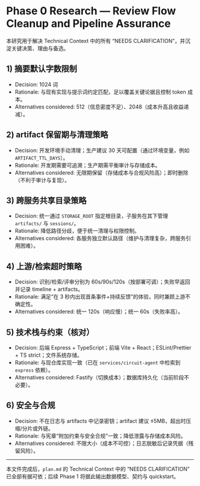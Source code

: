 # Phase 0 Research — Review Flow Cleanup and Pipeline Assurance

本研究用于解决 Technical Context 中的所有 “NEEDS CLARIFICATION”，并沉淀关键决策、理由与备选。

## 1) 摘要默认字数限制
- Decision: 1024 词
- Rationale: 与现有实现与提示词约定匹配，足以覆盖关键论据且控制 token 成本。
- Alternatives considered: 512（信息密度不足）、2048（成本升高且收益递减）。

## 2) artifact 保留期与清理策略
- Decision: 开发环境手动清理；生产建议 30 天可配置（通过环境变量，例如 `ARTIFACT_TTL_DAYS`）。
- Rationale: 开发期需要可追溯；生产期需平衡审计与存储成本。
- Alternatives considered: 无限期保留（存储成本与合规风险高）；即时删除（不利于审计与复现）。

## 3) 跨服务共享目录策略
- Decision: 统一通过 `STORAGE_ROOT` 指定根目录，子服务在其下管理 `artifacts/` 与 `sessions/`。
- Rationale: 降低路径分歧，便于统一清理与权限控制。
- Alternatives considered: 各服务独立默认路径（维护与清理复杂，跨服务引用困难）。

## 4) 上游/检索超时策略
- Decision: 识别/检索/评审分别为 60s/90s/120s（按部署可调）；失败早返回并记录 timeline + artifacts。
- Rationale: 满足“在 3 秒内出现首条事件+持续反馈”的体验，同时兼顾上游不确定性。
- Alternatives considered: 统一 120s（响应慢）；统一 60s（失败率高）。

## 5) 技术栈与约束（核对）
- Decision: 后端 Express + TypeScript；前端 Vite + React；ESLint/Prettier + TS strict；文件系统存储。
- Rationale: 与现仓库实现一致（已在 `services/circuit-agent` 中检索到 `express` 依赖）。
- Alternatives considered: Fastify（切换成本）；数据库持久化（当前阶段不必要）。

## 6) 安全与合规
- Decision: 不在日志与 artifacts 中记录密钥；artifact 建议 ≤5MB，超出时压缩/分片或外链。
- Rationale: 与宪章“附加约束与安全合规”一致；降低泄露与存储成本风险。
- Alternatives considered: 不限大小（成本不可控）；日志脱敏后记录凭据（残留风险）。

---

本文件完成后，`plan.md` 的 Technical Context 中的 “NEEDS CLARIFICATION” 已全部有据可依；后续 Phase 1 将据此输出数据模型、契约与 quickstart。


